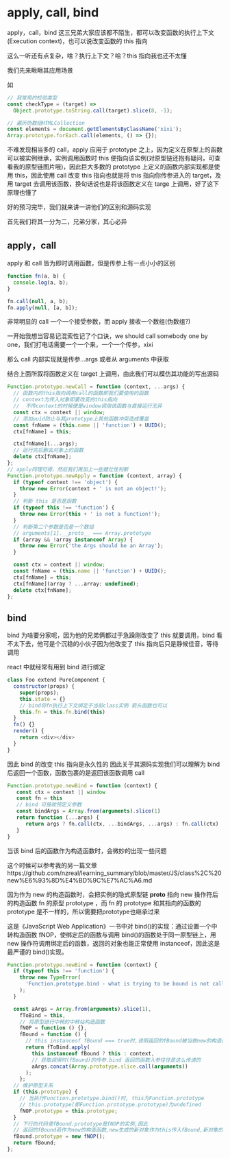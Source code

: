 # apply, call, bind

apply，call，bind 这三兄弟大家应该都不陌生，都可以改变函数的执行上下文(Execution context)，也可以说改变函数的 this 指向

这么一听还有点复杂，啥？执行上下文？哈？this 指向我也还不太懂

我们先来瞅瞅其应用场景

如

```js
// 我常用的检验类型
const checkType = (target) =>
  Object.prototype.toString.call(target).slice(8, -1);

// 遍历伪数组HTMLCollection
const elements = document.getElementsByClassName('xixi');
Array.prototype.forEach.call(elements, () => {});
```

不难发现相当多的 call，apply 应用于 prototype 之上，因为定义在原型上的函数可以被实例继承，实例调用函数时 this 便指向该实例(对原型链还抱有疑问，可查看我的原型链图片哦)，因此巨大多数的 prototype 上定义的函数内部实现都是使用 this，因此使用 call 改变 this 指向也就是将 this 指向你传参进入的 target，及用 target 去调用该函数，换句话说也是将该函数定义在 targe 上调用，好了这下原理也懂了

好的预习完毕，我们就来讲一讲他们的区别和源码实现

首先我们将其一分为二，兄弟分家，其心必异

## apply，call

apply 和 call 皆为即时调用函数，但是传参上有一点小小的区别

```js
function fn(a, b) {
  console.log(a, b);
}

fn.call(null, a, b);
fn.apply(null, [a, b]);
```

非常明显的 call 一个一个接受参数，而 apply 接收一个数组(伪数组?)

一开始我想当容易记混索性记了个口诀，we should call somebody one by one，我们打电话需要一个一个来，一个一个传参，xixi

那么 call 内部实现就是传参...args 或者从 arguments 中获取

结合上面所叙将函数定义在 target 上调用，由此我们可以模仿其功能的写出源码

```js
Function.prototype.newCall = function (context, ...args) {
  // 函数内的this指向调用call的函数即我们要使用的函数
  // context为传入对象即要改变的this指向
  //  不传context的时候便是window调用该函数与直接运行无异
  const ctx = context || window;
  // 添加uuid防止与其prototype上其他函数冲突造成覆盖
  const fnName = (this.name || 'function') + UUID();
  ctx[fnName] = this;

  ctx[fnName](...args);
  // 运行完后删去对象上的函数
  delete ctx[fnName];
};
// apply同理可得，然后我们再加上一些健壮性判断
Function.prototype.newApply = function (context, array) {
  if (typeof context !== 'object') {
    throw new Error(context + ' is not an object!');
  }
  // 判断 this 是否是函数
  if (typeof this !== 'function') {
    throw new Error(this + ' is not a function!');
  }
  // 判断第二个参数是否是一个数组
  // arguments[1].__proto__ === Array.prototype
  if (array && !array instanceof Array) {
    throw new Error('the Args should be an Array');
  }

  const ctx = context || window;
  const fnName = (this.name || 'function') + UUID();
  ctx[fnName] = this;
  ctx[fnName](array ? ...array: undefined);
  delete ctx[fnName];
};
```

## bind

bind 为啥要分家呢，因为他的兄弟俩都过于急躁刚改变了 this 就要调用，bind 看不太下去，他可是个沉稳的小伙子因为他改变了 this 指向后只是静候佳音，等待调用

react 中就经常有用到 bind 进行绑定

```js
class Foo extend PureComponent {
  constructor(props) {
    super(props);
    this.state = {}
    // bind将fn执行上下文绑定于当前class实例 箭头函数也可以
    this.fn = this.fn.bind(this)
  }
  fn() {}
  render() {
    return <div></div>
  }
}
```

因此 bind 的改变 this 指向是永久性的
因此关于其源码实现我们可以理解为 bind 后返回一个函数，函数包裹的是返回该函数调用 call

```js
Function.prototype.newBind = function (context) {
   const ctx = context || window
   const fn = this
   // bind 可接收预定义参数
   const bindArgs = Array.from(arguments).slice(1)
   return function (...args) {
      return args ? fn.call(ctx, ...bindArgs, ...args) : fn.call(ctx)
   }
}
```

当该 bind 后的函数作为构造函数时，会微妙的出现一些问题

这个时候可以参考我的另一篇文章https://github.com/nzreal/learning_summary/blob/master/JS/class%2C%20new%E6%93%8D%E4%BD%9C%E7%AC%A6.md

因为作为 new 的构造函数时，会把实例的隐式原型链 __proto__ 指向 new 操作符后的构造函数 fn 的原型 prototype ，而 fn 的 prototype 和其指向的函数的 prototype 是不一样的，所以需要把prototype也继承过来

这是《JavaScript Web Application》一书中对 bind()的实现：通过设置一个中转构造函数 fNOP，使绑定后的函数与调用 bind()的函数处于同一原型链上，用 new 操作符调用绑定后的函数，返回的对象也能正常使用 instanceof，因此这是最严谨的 bind()实现。

```js
Function.prototype.newBind = function (context) {
  if (typeof this !== 'function') {
    throw new TypeError(
      'Function.prototype.bind - what is trying to be bound is not callable'
    );
  }

  const aArgs = Array.from(arguments).slice(1),
    fToBind = this,
    // 将原型进行中转的中转站构造函数
    fNOP = function () {},
    fBound = function () {
      // this instanceof fBound === true时,说明返回的fBound被当做new的构造函数调用
      return fToBind.apply(
        this instanceof fBound ? this : context,
        // 获取调用时(fBound)的传参.bind 返回的函数入参往往是这么传递的
        aArgs.concat(Array.prototype.slice.call(arguments))
      );
    };
  // 维护原型关系
  if (this.prototype) {
    // 当执行Function.prototype.bind()时, this为Function.prototype
    // this.prototype(即Function.prototype.prototype)为undefined
    fNOP.prototype = this.prototype;
  }
  // 下行的代码使fBound.prototype是fNOP的实例,因此
  // 返回的fBound若作为new的构造函数,new生成的新对象作为this传入fBound,新对象的__proto__就是fNOP的实例
  fBound.prototype = new fNOP();
  return fBound;
};
```
